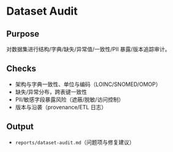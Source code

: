 # Dataset Audit

## Purpose

对数据集进行结构/字典/缺失/异常值/一致性/PII 暴露/版本追踪审计。

## Checks

- 架构与字典一致性、单位与编码（LOINC/SNOMED/OMOP）
- 缺失/异常分布，跨表键一致性
- PII/敏感字段暴露风险（遮蔽/脱敏/访问控制）
- 版本与沿袭（provenance/ETL 日志）

## Output

- `reports/dataset-audit.md`（问题项与修复建议）
